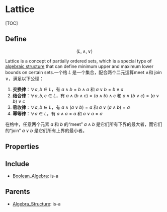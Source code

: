 # Lattice

[TOC]

## Define

$$
(L, \wedge, \vee)
$$

Lattice is a concept of partially ordered sets, which is a special type of [algebraic structure](./Algebra_Structure.md) that can define minimum upper and maximum lower bounds on certain sets.一个格 $L$ 是一个集合，配合两个二元运算meet $\wedge$和 join $\vee$，满足以下公理：

1. **交换律**：$\forall a, b \in L$，有 $a \wedge b = b \wedge a$ 和 $a \vee b = b \vee a$
2. **结合律**：$\forall a, b, c \in L$，有 $a \wedge (b \wedge c) = (a \wedge b) \wedge c$ 和 $a \vee (b \vee c) = (a \vee b) \vee c$
3. **吸收律**：$\forall a, b \in L$，有 $a \wedge (a \vee b) = a$ 和 $a \vee (a \wedge b) = a$
4. **幂等律**：$\forall a \in L$，有 $a \wedge a = a$ 和 $a \vee a = a$

在格中，任意两个元素 $a$ 和 $b$ 的“meet” $a \wedge b$ 是它们所有下界的最大者，而它们的“join” $a \vee b$ 是它们所有上界的最小者。

## Properties



## Include

- [Boolean_Algebra](./Boolean_Algebra.md): is-a

## Parents

- [Algebra_Structure](./Algebra_Structure.md): is-a

